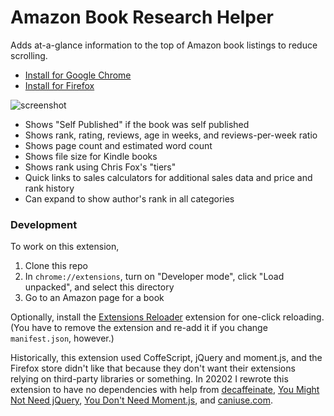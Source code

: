 # Amazon Book Research Helper

Adds at-a-glance information to the top of Amazon book listings to reduce scrolling.

- [Install for Google Chrome](https://chrome.google.com/webstore/detail/cnhlmanemmekoedeblbknpodncnncbof)
- [Install for Firefox](https://addons.mozilla.org/en-US/firefox/addon/amazon-book-research-helper/)

![screenshot](https://user-images.githubusercontent.com/137158/91470233-4e2c3c80-e849-11ea-83ba-b7683e2f8cac.png)

- Shows "Self Published" if the book was self published
- Shows rank, rating, reviews, age in weeks, and reviews-per-week ratio
- Shows page count and estimated word count
- Shows file size for Kindle books
- Shows rank using Chris Fox's "tiers"
- Quick links to sales calculators for additional sales data and price and rank history
- Can expand to show author's rank in all categories

### Development

To work on this extension,

1. Clone this repo
2. In `chrome://extensions`, turn on "Developer mode", click "Load unpacked", and select this directory
3. Go to an Amazon page for a book

Optionally, install the [Extensions Reloader](https://chrome.google.com/webstore/detail/fimgfedafeadlieiabdeeaodndnlbhid) extension for one-click reloading. (You have to remove the extension and re-add it if you change `manifest.json`, however.)

Historically, this extension used CoffeScript, jQuery and moment.js, and the Firefox store didn't like that because they don't want their extensions relying on third-party libraries or something. In 20202 I rewrote this extension to have no dependencies with help from [decaffeinate](https://github.com/decaffeinate/decaffeinate), [You Might Not Need jQuery](http://youmightnotneedjquery.com/), [You Don't Need Moment.js](https://github.com/you-dont-need/You-Dont-Need-Momentjs#parse), and [caniuse.com](https://caniuse.com/).
